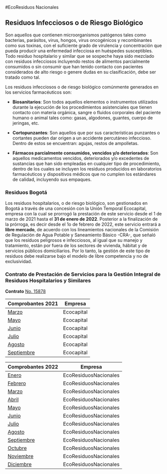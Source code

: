 
#EcoResiduos Nacionales

## Residuos Infecciosos o de Riesgo Biológico

Son aquellos que contienen microorganismos patógenos tales como bacterias, parásitos, virus, hongos, virus oncogénicos y recombinantes como sus toxinas, con el suficiente grado de virulencia y concentración que pueda producir una enfermedad infecciosa en huéspedes susceptibles. Todo residuo hospitalario y similar que se sospeche haya sido mezclado con residuos infecciosos incluyendo restos de alimentos parcialmente consumidos o sin consumir que han tenido contacto con pacientes considerados de alto riesgo o genere dudas en su clasificación, debe ser tratado como tal.

Los residuos infecciosos o de riesgo biológico comúnmente generados en los servicios farmacéuticos  son:

- **Biosanitarios**: Son todos aquellos elementos o instrumentos utilizados durante la ejecución de los procedimientos asistenciales que tienen contacto con materia orgánica, sangre o fluidos corporales del paciente humano o animal tales como: gasas, algodones, guantes, cuerpo de jeringas, etc.

- **Cortopunzantes**: Son aquellos que por sus características punzantes o cortantes pueden dar origen a un accidente percutáneo infeccioso. Dentro de estos se encuentran: agujas, restos de ampolletas.

- **Fármacos parcialmente consumidos, vencidos y/o deteriorados**: Son aquellos medicamentos vencidos, deteriorados y/o excedentes de sustancias que han sido empleadas en cualquier tipo de procedimiento, dentro de los cuales se incluyen los residuos producidos en laboratorios farmacéuticos y dispositivos médicos que no cumplen los estándares de calidad, incluyendo sus empaques.

### Residuos Bogotá

Los residuos hospitalarios, o de riesgo biológico, son gestionados en Bogotá a través de una concesión con la Unión Temporal Ecocapital, empresa con la cual se prorrogó la prestación de este servicio desde el 1 de marzo de 2021 hasta el **31 de enero de 2022**. Posterior a la finalización de la prórroga, es decir desde el 1o de febrero de 2022, este servicio entrará a **libre mercado**, de acuerdo con los lineamientos nacionales de la Comisión de Regulación de Agua Potable y Saneamiento Básico -CRA-, que señaló que los residuos peligrosos e infecciosos, al igual que su manejo y tratamiento, están por fuera de los sectores de vivienda, hábitat y de servicios públicos domiciliarios. Por lo tanto, la gestión de este tipo de residuos debe realizarse bajo el modelo de libre competencia y no de exclusividad.

### Contrato de Prestación de Servicios para la Gestión Integral de Residuos Hospitalarios y Similares
**Contrato** [No. 15878](https://drive.google.com/file/d/1DU5myE8N76tsVPFTINOUVrTBdRBK-qiG/view?usp=sharing)

| Comprobantes 2021                                                                                  | Empresa    |
| -------------------------------------------------------------------------------------------------- | ---------- |
| [Marzo](https://drive.google.com/file/d/1QaCb84en4V4oxHWRXKyJXZgAxQL48PwV/view?usp=sharing)      | Ecocapital |
| [Mayo](https://drive.google.com/file/d/1Fc0IxC5y1Ib_z7Vq-QBlJIV6Megrp4Bg/view?usp=sharing)      | Ecocapital |
| [Junio](https://drive.google.com/file/d/1L1k0SJ-9QIKKdUJLnhhgCSjXsdBDxwwS/view?usp=sharing)      | Ecocapital |
| [Julio](https://drive.google.com/file/d/1GlgP2sKo1gGTht2bw4lX-tKg8-zbk_vH/view?usp=sharing)     | Ecocapital |
| [Agosto](https://drive.google.com/file/d/11xsj3ZteoKvzfL49Xs8EgWd4u9oFiKvJ/view?usp=sharing)     | Ecocapital |
| [Septiembre](https://drive.google.com/file/d/1a7Zw8rR811--4p4CG-1ngPizUUnVCjSF/view?usp=sharing) | Ecocapital |

| Comprobantes 2022                                                                               | Empresa               |
| ----------------------------------------------------------------------------------------------- | --------------------- |
| [Enero](https://drive.google.com/file/d/1R4H_2f-vsoQjqHUoKalgVZ-obLDiQF0g/view?usp=sharing)  | EcoResiduosNacionales |
| [Febrero]()                                                                                   | EcoResiduosNacionales |
| [Marzo]()                                                                                     | EcoResiduosNacionales |
| [Abril](https://drive.google.com/file/d/120ZfCjnkdboHLzvo6AiTc-f6484o9tqP/view?usp=sharing)   | EcoResiduosNacionales |
| [Mayo](https://drive.google.com/file/d/1Wnj-P94X3O2LKkyuxsbktMTWCY6yDa6F/view?usp=sharing)    | EcoResiduosNacionales |
| [Junio](https://drive.google.com/file/d/1CNUnE4AeE2n84_Ptspz8d_U2RFFNUOys/view?usp=sharing) | EcoResiduosNacionales |
| [Julio](https://drive.google.com/file/d/18LoveWucHRnxrrJx7tQ873Cuf4UfWNU4/view?usp=sharing)   | EcoResiduosNacionales |
| [Agosto]()                                                                                    | EcoResiduosNacionales |
| [Septiembre]()                                                                                | EcoResiduosNacionales |
| [Octubre]()                                                                                   | EcoResiduosNacionales |
| [Noviembre]()                                                                                 | EcoResiduosNacionales |
| [Diciembre]()                                                                                 | EcoResiduosNacionales |


